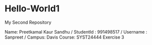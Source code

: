 # Hello-World1
My Second Repository


Name: Preetkamal Kaur Sandhu / StudentId : 991498517 / Username : Sanpreet / Campus: Davis Course: SYST24444 Exercise 3
